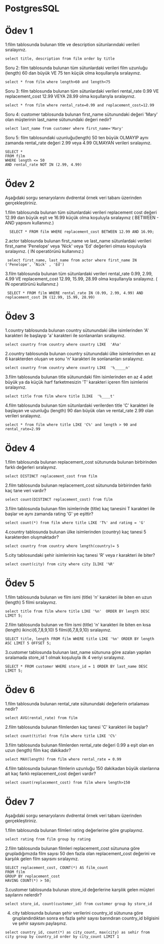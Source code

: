 ﻿# PostgresSQL
# Ödev 1
1:film tablosunda bulunan title ve description sütunlarındaki verileri sıralayınız.
```
select title, description from film order by title
```

Soru 2: film tablosunda bulunan tüm sütunlardaki verileri film uzunluğu (length) 60 dan büyük VE 75 ten küçük olma koşullarıyla sıralayınız.

```
select * from film where length>60 and length<75 
```

Soru 3: film tablosunda bulunan tüm sütunlardaki verileri rental_rate 0.99 VE replacement_cost 12.99 VEYA 28.99 olma koşullarıyla sıralayınız.

``` 
select * from film where rental_rate=0.99 and replacement_cost=12.99
```

Soru 4: customer tablosunda bulunan first_name sütunundaki değeri 'Mary' olan müşterinin last_name sütunundaki değeri nedir?
``` 
select last_name from customer where first_name='Mary'
``` 
Soru 5: film tablosundaki uzunluğu(length) 50 ten büyük OLMAYIP aynı zamanda rental_rate değeri 2.99 veya 4.99 OLMAYAN verileri sıralayınız.
``` 
SELECT *
FROM film
WHERE length <= 50
AND rental_rate NOT IN (2.99, 4.99)
``` 
# Ödev 2

Aşağıdaki sorgu senaryolarını dvdrental örnek veri tabanı üzerinden gerçekleştiriniz.

1.film tablosunda bulunan tüm sütunlardaki verileri replacement cost değeri 12.99 dan büyük eşit ve 16.99 küçük olma koşuluyla sıralayınız ( BETWEEN - AND yapısını kullanınız.)
   
      SELECT * FROM film WHERE replacement_cost BETWEEN 12.99 AND 16.99;
    
2.actor tablosunda bulunan first_name ve last_name sütunlardaki verileri first_name 'Penelope' veya 'Nick' veya 'Ed' değerleri olması koşuluyla sıralayınız. ( IN operatörünü kullanınız.)
   
     select first_name, last_name from actor where first_name IN ('Penelope', 'Nick' , 'Ed')
    
3.film tablosunda bulunan tüm sütunlardaki verileri rental_rate 0.99, 2.99, 4.99 VE replacement_cost 12.99, 15.99, 28.99 olma koşullarıyla sıralayınız. ( IN operatörünü kullanınız.)
   
     SELECT * FROM film WHERE rental_rate IN (0.99, 2.99, 4.99) AND replacement_cost IN (12.99, 15.99, 28.99)

# Ödev 3 

1.country tablosunda bulunan country sütunundaki ülke isimlerinden 'A' karakteri ile başlayıp 'a' karakteri ile sonlananları sıralayınız.
```
select country from country where country LIKE  'A%a'
```
2.country tablosunda bulunan country sütunundaki ülke isimlerinden en az 6 karakterden oluşan ve sonu 'n' karakteri ile sonlananları sıralayınız.
```
select country from country where country LIKE  '%_____n'
```
3.film tablosunda bulunan title sütunundaki film isimlerinden en az 4 adet büyük ya da küçük harf farketmesizin 'T' karakteri içeren film isimlerini sıralayınız.
```
select title from film where title ILIKE  '%____t'
```
4.film tablosunda bulunan tüm sütunlardaki verilerden title 'C' karakteri ile başlayan ve uzunluğu (length) 90 dan büyük olan ve rental_rate 2.99 olan verileri sıralayınız.
```
select * from film where title LIKE 'C%' and length > 90 and rental_rate=2.99
```

# Ödev 4
1.film tablosunda bulunan replacement_cost sütununda bulunan birbirinden farklı değerleri sıralayınız.
```
select DISTINCT replacement_cost from film
```
2.film tablosunda bulunan replacement_cost sütununda birbirinden farklı kaç tane veri vardır?
```
select count(DISTINCT replacement_cost) from film
```
3.film tablosunda bulunan film isimlerinde (title) kaç tanesini T karakteri ile başlar ve aynı zamanda rating 'G' ye eşittir?
```
select count(*) from film where title LIKE 'T%' and rating = 'G'
```
4.country tablosunda bulunan ülke isimlerinden (country) kaç tanesi 5 karakterden oluşmaktadır?
```
select country from country where length(country)= 5
```
5.city tablosundaki şehir isimlerinin kaç tanesi 'R' veya r karakteri ile biter?
```
select count(city) from city where city ILIKE '%R'
```

# Ödev 5
1.film tablosunda bulunan ve film ismi (title) 'n' karakteri ile biten en uzun (length) 5 filmi sıralayınız.
```
select title from film where title LIKE '%n'  ORDER BY length DESC  LIMIT 5;
```
2.film tablosunda bulunan ve film ismi (title) 'n' karakteri ile biten en kısa (length) ikinci(6,7,8,9,10) 5 filmi(6,7,8,9,10) sıralayınız.
```
SELECT title, length FROM film WHERE title LIKE '%n' ORDER BY length ASC LIMIT 5 OFFSET 5;

```
3.customer tablosunda bulunan last_name sütununa göre azalan yapılan sıralamada store_id 1 olmak koşuluyla ilk 4 veriyi sıralayınız.
```
SELECT * FROM customer WHERE store_id = 1 ORDER BY last_name DESC LIMIT 5;
```

# Ödev 6
1.film tablosunda bulunan rental_rate sütunundaki değerlerin ortalaması nedir?
```
select AVG(rental_rate) from film
```
2.film tablosunda bulunan filmlerden kaç tanesi 'C' karakteri ile başlar?
```
select count(title) from film where title LIKE 'C%'
```
3.film tablosunda bulunan filmlerden rental_rate değeri 0.99 a eşit olan en uzun (length) film kaç dakikadır?
```
select MAX(length) from film where rental_rate = 0.99
```
4.film tablosunda bulunan filmlerin uzunluğu 150 dakikadan büyük olanlarına ait kaç farklı replacement_cost değeri vardır?
```
select count(replacement_cost) from film where length>150
```

# Ödev 7
Aşağıdaki sorgu senaryolarını dvdrental örnek veri tabanı üzerinden gerçekleştiriniz.

1.film tablosunda bulunan filmleri rating değerlerine göre gruplayınız.
```
select rating from film group by rating 
```
2.film tablosunda bulunan filmleri replacement_cost sütununa göre grupladığımızda film sayısı 50 den fazla olan replacement_cost değerini ve karşılık gelen film sayısını sıralayınız.
```
SELECT replacement_cost, COUNT(*) AS film_count
FROM film
GROUP BY replacement_cost
HAVING COUNT(*) > 50;
```
3.customer tablosunda bulunan store_id değerlerine karşılık gelen müşteri sayılarını nelerdir? 
```
select store_id, count(customer_id) from customer group by store_id
```
4. city tablosunda bulunan şehir verilerini country_id sütununa göre gruplandırdıktan sonra en fazla şehir sayısı barındıran country_id bilgisini ve şehir sayısını paylaşınız. 
```
select country_id, count(*) as city_count, max(city) as sehir from city group by country_id order by city_count LIMIT 1
```
